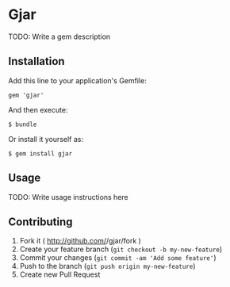 # Gjar

TODO: Write a gem description

## Installation

Add this line to your application's Gemfile:

    gem 'gjar'

And then execute:

    $ bundle

Or install it yourself as:

    $ gem install gjar

## Usage

TODO: Write usage instructions here

## Contributing

1. Fork it ( http://github.com/<my-github-username>/gjar/fork )
2. Create your feature branch (`git checkout -b my-new-feature`)
3. Commit your changes (`git commit -am 'Add some feature'`)
4. Push to the branch (`git push origin my-new-feature`)
5. Create new Pull Request
